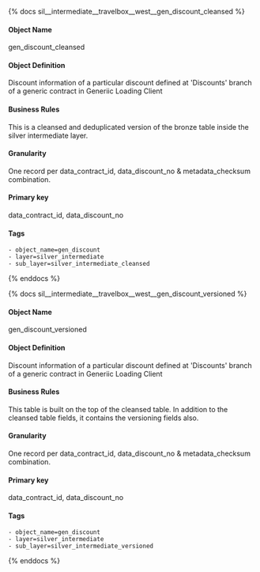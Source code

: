 {% docs sil__intermediate__travelbox__west__gen_discount_cleansed %}

#### Object Name
gen_discount_cleansed

#### Object Definition
Discount information of a particular discount defined at &#39;Discounts&#39; branch of a generic contract in Generiic Loading Client

#### Business Rules
This is a cleansed and deduplicated version of the bronze table inside the silver intermediate layer.

#### Granularity
One record per data_contract_id, data_discount_no & metadata_checksum combination.

#### Primary key
data_contract_id, data_discount_no

#### Tags
    - object_name=gen_discount
    - layer=silver_intermediate
    - sub_layer=silver_intermediate_cleansed

{% enddocs %}

{% docs sil__intermediate__travelbox__west__gen_discount_versioned %}

#### Object Name
gen_discount_versioned

#### Object Definition
Discount information of a particular discount defined at &#39;Discounts&#39; branch of a generic contract in Generiic Loading Client

#### Business Rules
This table is built on the top of the cleansed table. In addition to the cleansed table fields, it contains the versioning fields also.

#### Granularity
One record per data_contract_id, data_discount_no & metadata_checksum combination.

#### Primary key
data_contract_id, data_discount_no

#### Tags
    - object_name=gen_discount
    - layer=silver_intermediate
    - sub_layer=silver_intermediate_versioned

{% enddocs %}
